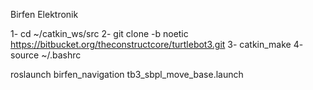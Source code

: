 Birfen Elektronik


1- cd ~/catkin_ws/src 
2- git clone -b noetic https://bitbucket.org/theconstructcore/turtlebot3.git
3- catkin_make
4- source ~/.bashrc

roslaunch birfen_navigation tb3_sbpl_move_base.launch


